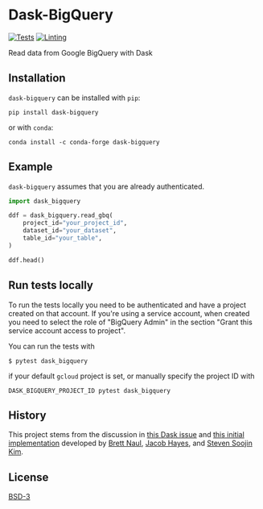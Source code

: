 # Dask-BigQuery

[![Tests](https://github.com/coiled/dask-bigquery/actions/workflows/tests.yml/badge.svg)](https://github.com/coiled/dask-bigquery/actions/workflows/tests.yml) [![Linting](https://github.com/coiled/dask-bigquery/actions/workflows/pre-commit.yml/badge.svg)](https://github.com/coiled/dask-bigquery/actions/workflows/pre-commit.yml)

Read data from Google BigQuery with Dask

## Installation

`dask-bigquery` can be installed with `pip`:

```
pip install dask-bigquery
```

or with `conda`:

```
conda install -c conda-forge dask-bigquery
```

## Example

`dask-bigquery` assumes that you are already authenticated. 

```python
import dask_bigquery

ddf = dask_bigquery.read_gbq(
    project_id="your_project_id",
    dataset_id="your_dataset",
    table_id="your_table",
)

ddf.head()
```

## Run tests locally

To run the tests locally you need to be authenticated and have a project created on that account. If you're using a service account, when created you need to select the role of "BigQuery Admin" in the section "Grant this service account access to project". 

You can run the tests with

`$ pytest dask_bigquery`

if your default `gcloud` project is set, or manually specify the project ID with

`DASK_BIGQUERY_PROJECT_ID pytest dask_bigquery`

## History

This project stems from the discussion in
[this Dask issue](https://github.com/dask/dask/issues/3121) and
[this initial implementation](https://gist.github.com/bnaul/4819f045ccbee160b60a530b6cfc0c98#file-dask_bigquery-py)
developed by [Brett Naul](https://github.com/bnaul), [Jacob Hayes](https://github.com/JacobHayes),
and [Steven Soojin Kim](https://github.com/mikss).

## License 

[BSD-3](LICENSE)
